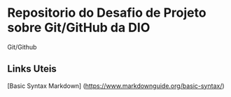 # Repositorio do Desafio de Projeto sobre Git/GitHub da DIO
Git/Github
## Links Uteis
[Basic Syntax Markdown] (https://www.markdownguide.org/basic-syntax/)
